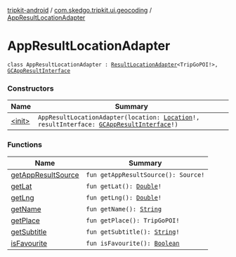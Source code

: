 [tripkit-android](../../index.md) / [com.skedgo.tripkit.ui.geocoding](../index.md) / [AppResultLocationAdapter](./index.md)

# AppResultLocationAdapter

`class AppResultLocationAdapter : `[`ResultLocationAdapter`](../-result-location-adapter/index.md)`<TripGoPOI!>, `[`GCAppResultInterface`](../../com.skedgo.geocoding.agregator/-g-c-app-result-interface/index.md)

### Constructors

| Name | Summary |
|---|---|
| [&lt;init&gt;](-init-.md) | `AppResultLocationAdapter(location: `[`Location`](../../com.skedgo.tripkit.common.model/-location/index.md)`!, resultInterface: `[`GCAppResultInterface`](../../com.skedgo.geocoding.agregator/-g-c-app-result-interface/index.md)`!)` |

### Functions

| Name | Summary |
|---|---|
| [getAppResultSource](get-app-result-source.md) | `fun getAppResultSource(): Source!` |
| [getLat](get-lat.md) | `fun getLat(): `[`Double`](https://kotlinlang.org/api/latest/jvm/stdlib/kotlin/-double/index.html)`!` |
| [getLng](get-lng.md) | `fun getLng(): `[`Double`](https://kotlinlang.org/api/latest/jvm/stdlib/kotlin/-double/index.html)`!` |
| [getName](get-name.md) | `fun getName(): `[`String`](https://kotlinlang.org/api/latest/jvm/stdlib/kotlin/-string/index.html) |
| [getPlace](get-place.md) | `fun getPlace(): TripGoPOI!` |
| [getSubtitle](get-subtitle.md) | `fun getSubtitle(): `[`String`](https://kotlinlang.org/api/latest/jvm/stdlib/kotlin/-string/index.html)`!` |
| [isFavourite](is-favourite.md) | `fun isFavourite(): `[`Boolean`](https://kotlinlang.org/api/latest/jvm/stdlib/kotlin/-boolean/index.html) |

